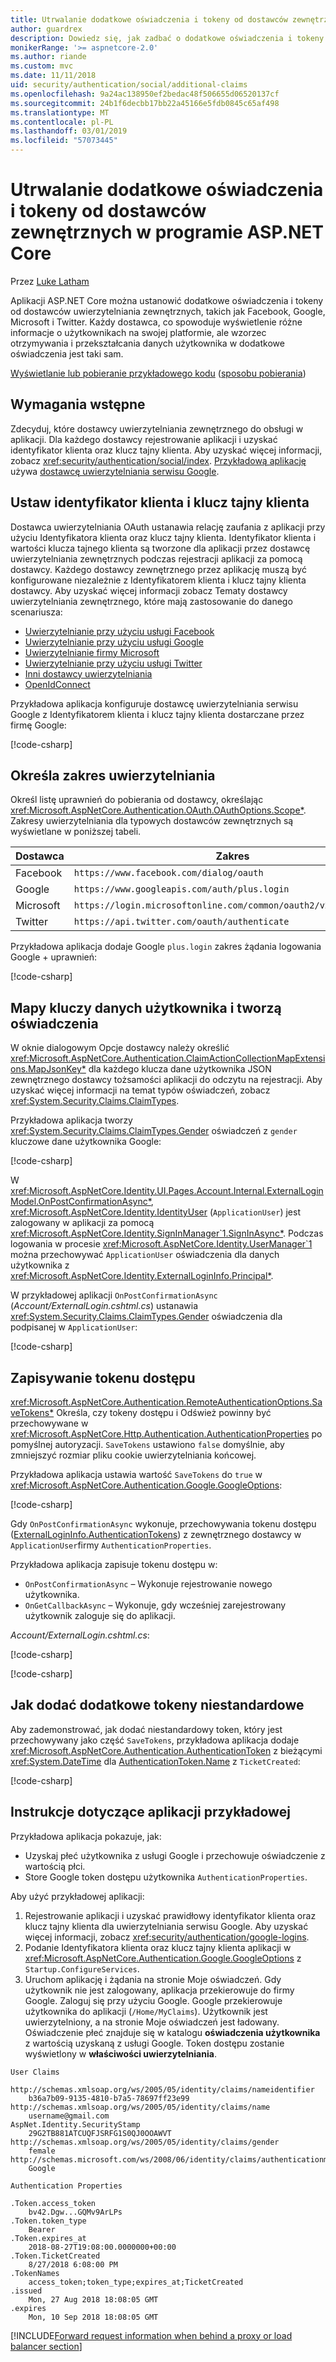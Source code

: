 ```yaml
---
title: Utrwalanie dodatkowe oświadczenia i tokeny od dostawców zewnętrznych w programie ASP.NET Core
author: guardrex
description: Dowiedz się, jak zadbać o dodatkowe oświadczenia i tokeny od dostawców zewnętrznych.
monikerRange: '>= aspnetcore-2.0'
ms.author: riande
ms.custom: mvc
ms.date: 11/11/2018
uid: security/authentication/social/additional-claims
ms.openlocfilehash: 9a24ac138950ef2bedac48f506655d06520137cf
ms.sourcegitcommit: 24b1f6decbb17bb22a45166e5fdb0845c65af498
ms.translationtype: MT
ms.contentlocale: pl-PL
ms.lasthandoff: 03/01/2019
ms.locfileid: "57073445"
---
```

# <a name="persist-additional-claims-and-tokens-from-external-providers-in-aspnet-core"></a>Utrwalanie dodatkowe oświadczenia i tokeny od dostawców zewnętrznych w programie ASP.NET Core

Przez [Luke Latham](https://github.com/guardrex)

Aplikacji ASP.NET Core można ustanowić dodatkowe oświadczenia i tokeny od dostawców uwierzytelniania zewnętrznych, takich jak Facebook, Google, Microsoft i Twitter. Każdy dostawca, co spowoduje wyświetlenie różne informacje o użytkownikach na swojej platformie, ale wzorzec otrzymywania i przekształcania danych użytkownika w dodatkowe oświadczenia jest taki sam.

[Wyświetlanie lub pobieranie przykładowego kodu](https://github.com/aspnet/Docs/tree/master/aspnetcore/security/authentication/social/additional-claims/samples) ([sposobu pobierania](xref:index#how-to-download-a-sample))

## <a name="prerequisites"></a>Wymagania wstępne

Zdecyduj, które dostawcy uwierzytelniania zewnętrznego do obsługi w aplikacji. Dla każdego dostawcy rejestrowanie aplikacji i uzyskać identyfikator klienta oraz klucz tajny klienta. Aby uzyskać więcej informacji, zobacz <xref:security/authentication/social/index>. [Przykładową aplikację](#sample-app-instructions) używa [dostawcę uwierzytelniania serwisu Google](xref:security/authentication/google-logins).

## <a name="set-the-client-id-and-client-secret"></a>Ustaw identyfikator klienta i klucz tajny klienta

Dostawca uwierzytelniania OAuth ustanawia relację zaufania z aplikacji przy użyciu Identyfikatora klienta oraz klucz tajny klienta. Identyfikator klienta i wartości klucza tajnego klienta są tworzone dla aplikacji przez dostawcę uwierzytelniania zewnętrznych podczas rejestracji aplikacji za pomocą dostawcy. Każdego dostawcy zewnętrznego przez aplikację muszą być konfigurowane niezależnie z Identyfikatorem klienta i klucz tajny klienta dostawcy. Aby uzyskać więcej informacji zobacz Tematy dostawcy uwierzytelniania zewnętrznego, które mają zastosowanie do danego scenariusza:

* [Uwierzytelnianie przy użyciu usługi Facebook](xref:security/authentication/facebook-logins)
* [Uwierzytelnianie przy użyciu usługi Google](xref:security/authentication/google-logins)
* [Uwierzytelnianie firmy Microsoft](xref:security/authentication/microsoft-logins)
* [Uwierzytelnianie przy użyciu usługi Twitter](xref:security/authentication/twitter-logins)
* [Inni dostawcy uwierzytelniania](xref:security/authentication/otherlogins)
* [OpenIdConnect](https://github.com/Azure-Samples/active-directory-aspnetcore-webapp-openidconnect-v2)

Przykładowa aplikacja konfiguruje dostawcę uwierzytelniania serwisu Google z Identyfikatorem klienta i klucz tajny klienta dostarczane przez firmę Google:

[!code-csharp[](additional-claims/samples/2.x/AdditionalClaimsSample/Startup.cs?name=snippet_AddGoogle&highlight=4,6)]

## <a name="establish-the-authentication-scope"></a>Określa zakres uwierzytelniania

Określ listę uprawnień do pobierania od dostawcy, określając <xref:Microsoft.AspNetCore.Authentication.OAuth.OAuthOptions.Scope*>. Zakresy uwierzytelniania dla typowych dostawców zewnętrznych są wyświetlane w poniższej tabeli.

| Dostawca  | Zakres                                                            |
| --------- | ---------------------------------------------------------------- |
| Facebook  | `https://www.facebook.com/dialog/oauth`                          |
| Google    | `https://www.googleapis.com/auth/plus.login`                     |
| Microsoft | `https://login.microsoftonline.com/common/oauth2/v2.0/authorize` |
| Twitter   | `https://api.twitter.com/oauth/authenticate`                     |

Przykładowa aplikacja dodaje Google `plus.login` zakres żądania logowania Google + uprawnień:

[!code-csharp[](additional-claims/samples/2.x/AdditionalClaimsSample/Startup.cs?name=snippet_AddGoogle&highlight=7)]

## <a name="map-user-data-keys-and-create-claims"></a>Mapy kluczy danych użytkownika i tworzą oświadczenia

W oknie dialogowym Opcje dostawcy należy określić <xref:Microsoft.AspNetCore.Authentication.ClaimActionCollectionMapExtensions.MapJsonKey*> dla każdego klucza dane użytkownika JSON zewnętrznego dostawcy tożsamości aplikacji do odczytu na rejestracji. Aby uzyskać więcej informacji na temat typów oświadczeń, zobacz <xref:System.Security.Claims.ClaimTypes>.

Przykładowa aplikacja tworzy <xref:System.Security.Claims.ClaimTypes.Gender> oświadczeń z `gender` kluczowe dane użytkownika Google:

[!code-csharp[](additional-claims/samples/2.x/AdditionalClaimsSample/Startup.cs?name=snippet_AddGoogle&highlight=8)]

W <xref:Microsoft.AspNetCore.Identity.UI.Pages.Account.Internal.ExternalLoginModel.OnPostConfirmationAsync*>, <xref:Microsoft.AspNetCore.Identity.IdentityUser> (`ApplicationUser`) jest zalogowany w aplikacji za pomocą <xref:Microsoft.AspNetCore.Identity.SignInManager`1.SignInAsync*>. Podczas logowania w procesie <xref:Microsoft.AspNetCore.Identity.UserManager`1> można przechowywać `ApplicationUser` oświadczenia dla danych użytkownika z <xref:Microsoft.AspNetCore.Identity.ExternalLoginInfo.Principal*>.

W przykładowej aplikacji `OnPostConfirmationAsync` (*Account/ExternalLogin.cshtml.cs*) ustanawia <xref:System.Security.Claims.ClaimTypes.Gender> oświadczenia dla podpisanej w `ApplicationUser`:

[!code-csharp[](additional-claims/samples/2.x/AdditionalClaimsSample/Pages/Account/ExternalLogin.cshtml.cs?name=snippet_OnPostConfirmationAsync&highlight=30-31)]

## <a name="save-the-access-token"></a>Zapisywanie tokenu dostępu

<xref:Microsoft.AspNetCore.Authentication.RemoteAuthenticationOptions.SaveTokens*> Określa, czy tokeny dostępu i Odśwież powinny być przechowywane w <xref:Microsoft.AspNetCore.Http.Authentication.AuthenticationProperties> po pomyślnej autoryzacji. `SaveTokens` ustawiono `false` domyślnie, aby zmniejszyć rozmiar pliku cookie uwierzytelniania końcowej.

Przykładowa aplikacja ustawia wartość `SaveTokens` do `true` w <xref:Microsoft.AspNetCore.Authentication.Google.GoogleOptions>:

[!code-csharp[](additional-claims/samples/2.x/AdditionalClaimsSample/Startup.cs?name=snippet_AddGoogle&highlight=9)]

Gdy `OnPostConfirmationAsync` wykonuje, przechowywania tokenu dostępu ([ExternalLoginInfo.AuthenticationTokens](xref:Microsoft.AspNetCore.Identity.ExternalLoginInfo.AuthenticationTokens*)) z zewnętrznego dostawcy w `ApplicationUser`firmy `AuthenticationProperties`.

Przykładowa aplikacja zapisuje tokenu dostępu w:

* `OnPostConfirmationAsync` &ndash; Wykonuje rejestrowanie nowego użytkownika.
* `OnGetCallbackAsync` &ndash; Wykonuje, gdy wcześniej zarejestrowany użytkownik zaloguje się do aplikacji.

*Account/ExternalLogin.cshtml.cs*:

[!code-csharp[](additional-claims/samples/2.x/AdditionalClaimsSample/Pages/Account/ExternalLogin.cshtml.cs?name=snippet_OnPostConfirmationAsync&highlight=34-35)]

[!code-csharp[](additional-claims/samples/2.x/AdditionalClaimsSample/Pages/Account/ExternalLogin.cshtml.cs?name=snippet_OnGetCallbackAsync&highlight=31-32)]

## <a name="how-to-add-additional-custom-tokens"></a>Jak dodać dodatkowe tokeny niestandardowe

Aby zademonstrować, jak dodać niestandardowy token, który jest przechowywany jako część `SaveTokens`, przykładowa aplikacja dodaje <xref:Microsoft.AspNetCore.Authentication.AuthenticationToken> z bieżącymi <xref:System.DateTime> dla [AuthenticationToken.Name](xref:Microsoft.AspNetCore.Authentication.AuthenticationToken.Name*) z `TicketCreated`:

[!code-csharp[](additional-claims/samples/2.x/AdditionalClaimsSample/Startup.cs?name=snippet_AddGoogle&highlight=10-21)]

## <a name="sample-app-instructions"></a>Instrukcje dotyczące aplikacji przykładowej

Przykładowa aplikacja pokazuje, jak:

* Uzyskaj płeć użytkownika z usługi Google i przechowuje oświadczenie z wartością płci.
* Store Google token dostępu użytkownika `AuthenticationProperties`.

Aby użyć przykładowej aplikacji:

1. Rejestrowanie aplikacji i uzyskać prawidłowy identyfikator klienta oraz klucz tajny klienta dla uwierzytelniania serwisu Google. Aby uzyskać więcej informacji, zobacz <xref:security/authentication/google-logins>.
1. Podanie Identyfikatora klienta oraz klucz tajny klienta aplikacji w <xref:Microsoft.AspNetCore.Authentication.Google.GoogleOptions> z `Startup.ConfigureServices`.
1. Uruchom aplikację i żądania na stronie Moje oświadczeń. Gdy użytkownik nie jest zalogowany, aplikacja przekierowuje do firmy Google. Zaloguj się przy użyciu Google. Google przekierowuje użytkownika do aplikacji (`/Home/MyClaims`). Użytkownik jest uwierzytelniony, a na stronie Moje oświadczeń jest ładowany. Oświadczenie płeć znajduje się w katalogu **oświadczenia użytkownika** z wartością uzyskaną z usługi Google. Token dostępu zostanie wyświetlony w **właściwości uwierzytelniania**.

```
User Claims

http://schemas.xmlsoap.org/ws/2005/05/identity/claims/nameidentifier
    b36a7b09-9135-4810-b7a5-78697ff23e99
http://schemas.xmlsoap.org/ws/2005/05/identity/claims/name
    username@gmail.com
AspNet.Identity.SecurityStamp
    29G2TB881ATCUQFJSRFG1S0QJ0OOAWVT
http://schemas.xmlsoap.org/ws/2005/05/identity/claims/gender
    female
http://schemas.microsoft.com/ws/2008/06/identity/claims/authenticationmethod
    Google

Authentication Properties

.Token.access_token
    bv42.Dgw...GQMv9ArLPs
.Token.token_type
    Bearer
.Token.expires_at
    2018-08-27T19:08:00.0000000+00:00
.Token.TicketCreated
    8/27/2018 6:08:00 PM
.TokenNames
    access_token;token_type;expires_at;TicketCreated
.issued
    Mon, 27 Aug 2018 18:08:05 GMT
.expires
    Mon, 10 Sep 2018 18:08:05 GMT
```

[!INCLUDE[Forward request information when behind a proxy or load balancer section](includes/forwarded-headers-middleware.md)]
